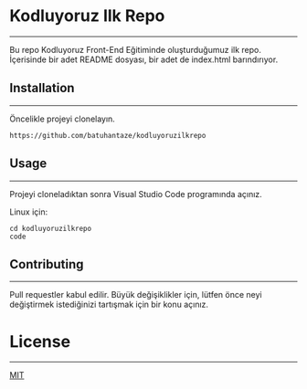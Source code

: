 # Kodluyoruz Ilk Repo
***
Bu repo Kodluyoruz Front-End Eğitiminde oluşturduğumuz ilk repo. İçerisinde bir adet README dosyası, bir adet de index.html barındırıyor.

[](https://github.com/batuhantaze/kodluyoruzilkrepo/blob/main/a.PNG)

## Installation
***
Öncelikle projeyi clonelayın.

```
https://github.com/batuhantaze/kodluyoruzilkrepo
```

## Usage
***
Projeyi cloneladıktan sonra Visual Studio Code programında açınız.

Linux için:
```
cd kodluyoruzilkrepo
code
```
## Contributing
***
Pull requestler kabul edilir. Büyük değişiklikler için, lütfen önce neyi değiştirmek istediğinizi tartışmak için bir konu açınız.

# License
***
[MIT](https://choosealicense.com/licenses/mit/)
